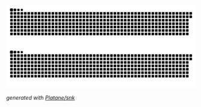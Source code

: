 <!--![GitHub stats](https://raw.githubusercontent.com/SergeiP-JS/SergeiP-JS/output/github-stats.svg)

 _generated with [anuraghazra/github-readme-stats](https://github.com/anuraghazra/github-readme-stats)_

----
-->
![github contribution grid snake animation](https://raw.githubusercontent.com/SergeiP-JS/SergeiP-JS/output/github-contribution-grid-snake.svg#gh-light-mode-only)
![github contribution grid snake animation](https://raw.githubusercontent.com/SergeiP-JS/SergeiP-JS/output/github-contribution-grid-snake-dark.svg#gh-dark-mode-only)

_generated with [Platane/snk](https://github.com/Platane/snk)_
